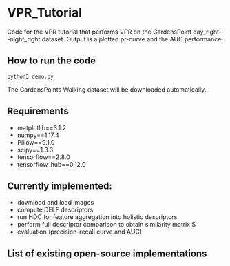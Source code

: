 # VPR_Tutorial
Code for the VPR tutorial that performs VPR on the GardensPoint day_right--night_right dataset. Output is a plotted pr-curve and the AUC performance.

## How to run the code
```
python3 demo.py
```
The GardensPoints Walking dataset will be downloaded automatically.

## Requirements
- matplotlib==3.1.2
- numpy==1.17.4
- Pillow==9.1.0
- scipy==1.3.3
- tensorflow==2.8.0
- tensorflow_hub==0.12.0

## Currently implemented:
- download and load images
- compute DELF descriptors
- run HDC for feature aggregation into holistic descriptors
- perform full descriptor comparison to obtain similarity matrix S
- evaluation (precision-recall curve and AUC)

## List of existing open-source implementations
